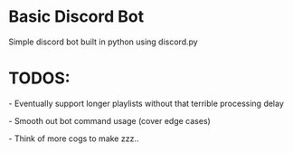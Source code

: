 <h1>Basic Discord Bot</h1>

<p>Simple discord bot built in python using discord.py</p>

<h1>TODOS:</h1>

<p>- Eventually support longer playlists without that terrible processing delay</p>
<p>- Smooth out bot command usage (cover edge cases)</p>
<p>- Think of more cogs to make zzz..</p>